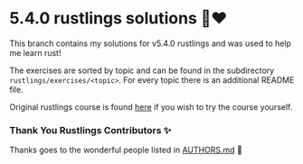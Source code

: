 # 5.4.0 rustlings solutions 🦀❤️

This branch contains my solutions for v5.4.0 rustlings and was used to help me learn rust!

The exercises are sorted by topic and can be found in the subdirectory `rustlings/exercises/<topic>`. For every topic there is an additional README file. 

Original rustlings course is found [here](https://github.com/rust-lang/rustlings) if you wish to try the course yourself.

### Thank You Rustlings Contributors ✨

Thanks goes to the wonderful people listed in [AUTHORS.md](./AUTHORS.md) 🎉
